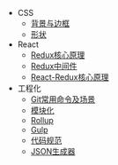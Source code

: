 - CSS
  - [背景与边框](CSS/BackgroundAndBorder.md)
  - [形状](CSS/Shape.md)
- React
  - [Redux核心原理](React/Redux-Core.md)
  - [Redux中间件](React/Redux-Middleware.md)
  - [React-Redux核心原理](React/React-Redux.md)
- 工程化
  - [Git常用命令及场景](Engineering/Git.md)
  - [模块化](Engineering/Module.md)
  - [Rollup](Engineering/Rollup.md)
  - [Gulp](Engineering/Gulp.md)
  - [代码规范](Engineering/Normalize.md)
  - [JSON生成器](Engineering/JSONHelper.md)